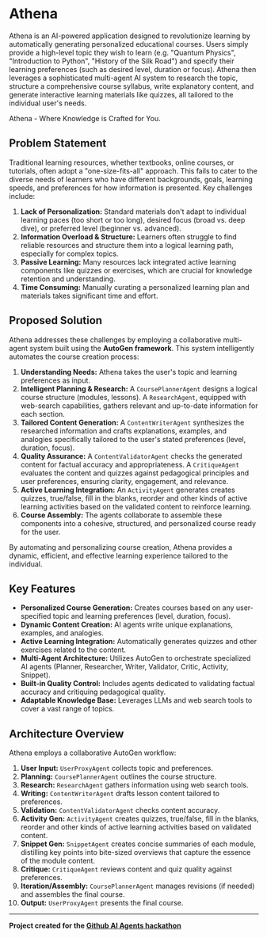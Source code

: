 # Athena

Athena is an AI-powered application designed to revolutionize learning by automatically generating personalized educational courses. Users simply provide a high-level topic they wish to learn (e.g. "Quantum Physics", "Introduction to Python", "History of the Silk Road") and specify their learning preferences (such as desired level, duration or focus). Athena then leverages a sophisticated multi-agent AI system to research the topic, structure a comprehensive course syllabus, write explanatory content, and generate interactive learning materials like quizzes, all tailored to the individual user's needs.

Athena - Where Knowledge is Crafted for You.

## Problem Statement

Traditional learning resources, whether textbooks, online courses, or tutorials, often adopt a "one-size-fits-all" approach. This fails to cater to the diverse needs of learners who have different backgrounds, goals, learning speeds, and preferences for how information is presented. Key challenges include:

1.  **Lack of Personalization:** Standard materials don't adapt to individual learning paces (too short or too long), desired focus (broad vs. deep dive), or preferred level (beginner vs. advanced).
2.  **Information Overload & Structure:** Learners often struggle to find reliable resources and structure them into a logical learning path, especially for complex topics.
3.  **Passive Learning:** Many resources lack integrated active learning components like quizzes or exercises, which are crucial for knowledge retention and understanding.
4.  **Time Consuming:** Manually curating a personalized learning plan and materials takes significant time and effort.

## Proposed Solution

Athena addresses these challenges by employing a collaborative multi-agent system built using the **AutoGen framework**. This system intelligently automates the course creation process:

1.  **Understanding Needs:** Athena takes the user's topic and learning preferences as input.
2.  **Intelligent Planning & Research:** A `CoursePlannerAgent` designs a logical course structure (modules, lessons). A `ResearchAgent`, equipped with web-search capabilities, gathers relevant and up-to-date information for each section.
3.  **Tailored Content Generation:** A `ContentWriterAgent` synthesizes the researched information and crafts explanations, examples, and analogies specifically tailored to the user's stated preferences (level, duration, focus).
4.  **Quality Assurance:** A `ContentValidatorAgent` checks the generated content for factual accuracy and appropriateness. A `CritiqueAgent` evaluates the content and quizzes against pedagogical principles and user preferences, ensuring clarity, engagement, and relevance.
5.  **Active Learning Integration:** An `ActivityAgent` generates creates quizzes, true/false, fill in the blanks, reorder and other kinds of active learning activities based on the validated content to reinforce learning.
6.  **Course Assembly:** The agents collaborate to assemble these components into a cohesive, structured, and personalized course ready for the user.

By automating and personalizing course creation, Athena provides a dynamic, efficient, and effective learning experience tailored to the individual.

## Key Features

* **Personalized Course Generation:** Creates courses based on any user-specified topic and learning preferences (level, duration, focus).
* **Dynamic Content Creation:** AI agents write unique explanations, examples, and analogies.
* **Active Learning Integration:** Automatically generates quizzes and other exercises related to the content.
* **Multi-Agent Architecture:** Utilizes AutoGen to orchestrate specialized AI agents (Planner, Researcher, Writer, Validator, Critic, Activity, Snippet).
* **Built-in Quality Control:** Includes agents dedicated to validating factual accuracy and critiquing pedagogical quality.
* **Adaptable Knowledge Base:** Leverages LLMs and web search tools to cover a vast range of topics.

## Architecture Overview

Athena employs a collaborative AutoGen workflow:

1.  **User Input:** `UserProxyAgent` collects topic and preferences.
2.  **Planning:** `CoursePlannerAgent` outlines the course structure.
3.  **Research:** `ResearchAgent` gathers information using web search tools.
4.  **Writing:** `ContentWriterAgent` drafts lesson content tailored to preferences.
5.  **Validation:** `ContentValidatorAgent` checks content accuracy.
6.  **Activity Gen:** `ActivityAgent` creates quizzes, true/false, fill in the blanks, reorder and other kinds of active learning activities based on validated content.
7.  **Snippet Gen:** `SnippetAgent` creates concise summaries of each module, distilling key points into bite-sized overviews that capture the essence of the module content.
8.  **Critique:** `CritiqueAgent` reviews content and quiz quality against preferences.
9.  **Iteration/Assembly:** `CoursePlannerAgent` manages revisions (if needed) and assembles the final course.
10. **Output:** `UserProxyAgent` presents the final course.

---

**Project created for the [Github AI Agents hackathon](https://microsoft.github.io/AI_Agents_Hackathon/)**